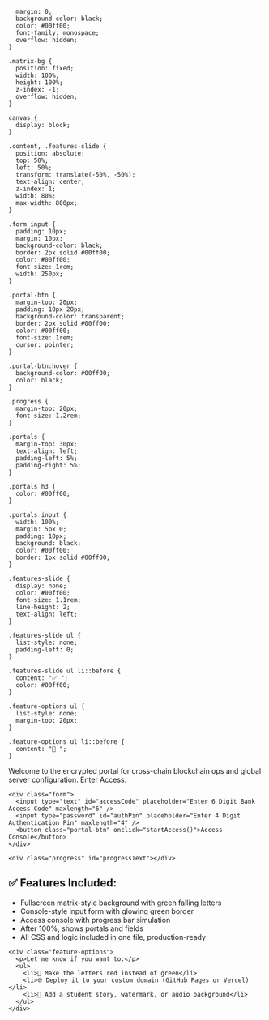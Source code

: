 
      margin: 0;
      background-color: black;
      color: #00ff00;
      font-family: monospace;
      overflow: hidden;
    }

    .matrix-bg {
      position: fixed;
      width: 100%;
      height: 100%;
      z-index: -1;
      overflow: hidden;
    }

    canvas {
      display: block;
    }

    .content, .features-slide {
      position: absolute;
      top: 50%;
      left: 50%;
      transform: translate(-50%, -50%);
      text-align: center;
      z-index: 1;
      width: 80%;
      max-width: 800px;
    }

    .form input {
      padding: 10px;
      margin: 10px;
      background-color: black;
      border: 2px solid #00ff00;
      color: #00ff00;
      font-size: 1rem;
      width: 250px;
    }

    .portal-btn {
      margin-top: 20px;
      padding: 10px 20px;
      background-color: transparent;
      border: 2px solid #00ff00;
      color: #00ff00;
      font-size: 1rem;
      cursor: pointer;
    }

    .portal-btn:hover {
      background-color: #00ff00;
      color: black;
    }

    .progress {
      margin-top: 20px;
      font-size: 1.2rem;
    }

    .portals {
      margin-top: 30px;
      text-align: left;
      padding-left: 5%;
      padding-right: 5%;
    }

    .portals h3 {
      color: #00ff00;
    }

    .portals input {
      width: 100%;
      margin: 5px 0;
      padding: 10px;
      background: black;
      color: #00ff00;
      border: 1px solid #00ff00;
    }

    .features-slide {
      display: none;
      color: #00ff00;
      font-size: 1.1rem;
      line-height: 2;
      text-align: left;
    }

    .features-slide ul {
      list-style: none;
      padding-left: 0;
    }

    .features-slide ul li::before {
      content: "✅ ";
      color: #00ff00;
    }

    .feature-options ul {
      list-style: none;
      margin-top: 20px;
    }

    .feature-options ul li::before {
      content: "🔹 ";
    }
  </style>
</head>
<body>
  <div class="matrix-bg">
    <canvas id="matrixCanvas"></canvas>
  </div>

  <div class="content" id="loginSlide">
    <p>Welcome to the encrypted portal for cross-chain blockchain ops and global server configuration. Enter Access.</p>

    <div class="form">
      <input type="text" id="accessCode" placeholder="Enter 6 Digit Bank Access Code" maxlength="6" />
      <input type="password" id="authPin" placeholder="Enter 4 Digit Authentication Pin" maxlength="4" />
      <button class="portal-btn" onclick="startAccess()">Access Console</button>
    </div>

    <div class="progress" id="progressText"></div>
  </div>

  <div class="features-slide" id="featureSlide">
    <h2>✅ Features Included:</h2>
    <ul>
      <li>Fullscreen matrix-style background with green falling letters</li>
      <li>Console-style input form with glowing green border</li>
      <li>Access console with progress bar simulation</li>
      <li>After 100%, shows portals and fields</li>
      <li>All CSS and logic included in one file, production-ready</li>
    </ul>

    <div class="feature-options">
      <p>Let me know if you want to:</p>
      <ul>
        <li>🔴 Make the letters red instead of green</li>
        <li>🌐 Deploy it to your custom domain (GitHub Pages or Vercel)</li>
        <li>🎨 Add a student story, watermark, or audio background</li>
      </ul>
    </div>
  </div>

  <script>
    // Falling matrix background
    const canvas = document.getElementById('matrixCanvas');
    const ctx = canvas.getContext('2d');
    canvas.height = window.innerHeight;
    canvas.width = window.innerWidth;
    const matrix = "ABCDEFGHIJKLMNOPQRSTUVWXYZ123456789@#$%^&*()*&^%".split("");
    const fontSize = 18;
    const columns = canvas.width / fontSize;
    const drops = Array.from({ length: columns }).map(() => 1);

    function drawMatrix() {
      ctx.fillStyle = "rgba(0, 0, 0, 0.05)";
      ctx.fillRect(0, 0, canvas.width, canvas.height);
      ctx.fillStyle = "#00FF00";
      ctx.font = fontSize + "px monospace";

      for (let i = 0; i < drops.length; i++) {
        const text = matrix[Math.floor(Math.random() * matrix.length)];
        ctx.fillText(text, i * fontSize, drops[i] * fontSize);
        if (drops[i] * fontSize > canvas.height && Math.random() > 0.975) drops[i] = 0;
        drops[i]++;
      }
    }

    setInterval(drawMatrix, 33);

    // Access logic
    function startAccess() {
      const access = document.getElementById('accessCode').value.trim();
      const pin = document.getElementById('authPin').value.trim();
      const progressText = document.getElementById("progressText");

      if (access.length === 6 && pin.length === 4) {
        let progress = 0;
        const interval = setInterval(() => {
          progress += 2;
          progressText.textContent = `Processing: ${progress}%`;
          if (progress >= 100) {
            clearInterval(interval);
            transitionToFeatureSlide();
          }
        }, 100);
      } else {
        alert("Please enter a 6-digit access code and 4-digit pin.");
      }
    }

    function transitionToFeatureSlide() {
      document.getElementById("loginSlide").style.display = "none";
      document.getElementById("featureSlide").style.display = "block";
    }

    // Trigger with Enter key
    document.addEventListener("keydown", function (e) {
      if (e.key === "Enter") startAccess();
    });
  </script>
</body>
</html>
